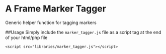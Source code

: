 # A Frame Marker Tagger
Generic helper function for tagging markers

##Usage
Simply include the `marker_tagger.js` file as a script tag at the end of your html/php file

```
<script src="libraries/marker_tagger.js"></script>
```

